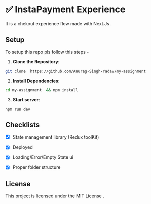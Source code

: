 # ✅ InstaPayment Experience 

It is a chekout experience flow made with Next.Js . 

## Setup 

To setup this repo pls follow this steps - 

1. **Clone the Repository**: 
```bash 
git clone  https://github.com/Anurag-Singh-Yadav/my-assignment
```
2. **Install Dependencies**: 

```bash 
cd my-assignment  && npm install
```

3. **Start server**: 

```bash 
npm run dev
```

## Checklists

- [x] State management library (Redux toolKit)
- [x] Deployed
- [x] Loading/Error/Empty State ui
- [x] Proper folder structure


## License

This project is licensed under the MIT License .
